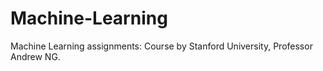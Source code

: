 # Machine-Learning
Machine Learning assignments:
Course by Stanford University, Professor Andrew NG.
